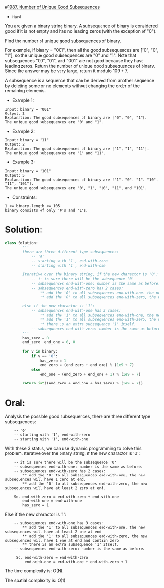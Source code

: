 #[1987. Number of Unique Good Subsequences](https://leetcode.com/problems/number-of-unique-good-subsequences/) 
+ `Hard`

You are given a binary string binary. A subsequence of binary is considered good if it is not empty and has no leading zeros (with the exception of "0").

Find the number of unique good subsequences of binary.

For example, if binary = "001", then all the good subsequences are ["0", "0", "1"], so the unique good subsequences are "0" and "1". Note that subsequences "00", "01", and "001" are not good because they have leading zeros.
Return the number of unique good subsequences of binary. Since the answer may be very large, return it modulo 109 + 7.

A subsequence is a sequence that can be derived from another sequence by deleting some or no elements without changing the order of the remaining elements.



+ Example 1:

```
Input: binary = "001"
Output: 2
Explanation: The good subsequences of binary are ["0", "0", "1"].
The unique good subsequences are "0" and "1".
```

+ Example 2:

```
Input: binary = "11"
Output: 2
Explanation: The good subsequences of binary are ["1", "1", "11"].
The unique good subsequences are "1" and "11".
```


+ Example 3:

```
Input: binary = "101"
Output: 5
Explanation: The good subsequences of binary are ["1", "0", "1", "10", "11", "101"].
The unique good subsequences are "0", "1", "10", "11", and "101".
```


+ Constraints:

```
1 <= binary.length <= 105
binary consists of only '0's and '1's.
```

# Solution:
```python {.line-numbers}
class Solution:
        '''
        there are three different type subsequences:
            -- '0'
            -- starting with '1', end-with-zero
            -- starting with '1', end-with-one

        Iterative over the binary string, if the new charactor is '0':
            -- it is sure there will be the subsequence '0'
            -- subsequences end-with-one: number is the same as before.
            -- subsequences end-with-zero has 2 cases:
                ** add the '0' to all subsequences end-with-one, the new subsequences will have 1 zero at end.
                ** add the '0' to all subsequences end-with-zero, the new subsequences will have at least 2 zero at end.

        else if the new charactor is '1':
            -- subsequences end-with-one has 3 cases:
                ** add the '1' to all subsequences end-with-one, the new subsequences will have at least 2 one at end
                ** add the '1' to all subsequences end-with-zero, the new subsequences will have 1 one at end and contain zero
                ** there is an extra subsequence '1' itself.
            -- subsequences end-with-zero: number is the same as before.
        '''
        has_zero = 0
        end_zero, end_one = 0, 0
        
        for v in binary:
            if v == '0':
                has_zero = 1
                end_zero = (end_zero + end_one) % (1e9 + 7)
            else:
                end_one = (end_zero + end_one + 1) % (1e9 + 7)
        
        return int((end_zero + end_one + has_zero) % (1e9 + 7))
```

# Oral:
Analysis the possible good subsequences, there are three different type subsequences:
```
    -- '0'
    -- starting with '1', end-with-zero
    -- starting with '1', end-with-one
```

With these 3 status, we can use dynamic programming to solve this problem.
Iterative over the binary string, if the new charactor is '0':
```
    -- it is sure there will be the subsequence '0'
    -- subsequences end-with-one: number is the same as before.
    -- subsequences end-with-zero has 2 cases:
        ** add the '0' to all subsequences end-with-one, the new subsequences will have 1 zero at end.
        ** add the '0' to all subsequences end-with-zero, the new subsequences will have at least 2 zero at end.

	So, end-with-zero = end-with-zero + end-with-one
	    end-with-one = end-with-one
	    has_zero = 1
```

Else if the new charactor is '1':
```
    -- subsequences end-with-one has 3 cases:
        ** add the '1' to all subsequences end-with-one, the new subsequences will have at least 2 one at end
        ** add the '1' to all subsequences end-with-zero, the new subsequences will have 1 one at end and contain zero
        ** there is an extra subsequence '1' itself.
    -- subsequences end-with-zero: number is the same as before.

     So, end-with-zero = end-with-zero
         end-with-one = end-with-one + end-with-zero + 1
```

The time complexity is: O(N).

The spatial complexity is: O(1)
